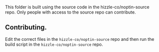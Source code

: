 This folder is built using the source code in the hizzle-co/noptin-source repo. Only people with access to the source repo can contribute.

## Contributing.

Edit the correct files in the `hizzle-co/noptin-source` repo and then run the build script in the `hizzle-co/noptin-source` repo.

